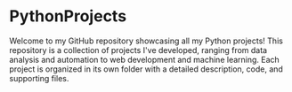 # PythonProjects
Welcome to my GitHub repository showcasing all my Python projects! This repository is a collection of projects I've developed, ranging from data analysis and automation to web development and machine learning. Each project is organized in its own folder with a detailed description, code, and supporting files.

